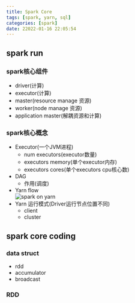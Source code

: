 ```yaml
---
title: Spark Core
tags: [spark, yarn, sql] 
categories: [spark]
date: 22022-01-16 22:05:54
---
```


## spark run
### spark核心组件
* driver(计算) 
* executor(计算)
* master(resource manage 资源)
* worker(node manage 资源)
* application master(解耦资源和计算)
### spark核心概念
* Executor(一个JVM进程)
  * num executors(executor数量)
  * executors memory(单个executor内存)
  * executors cores(单个executors cpu核心数)
* DAG
  * 作用(调度)
* Yarn flow  
![spark on yarn](SparkonYarnFlow.png)
* Yarn 运行模式(Driver运行节点位置不同)
  * client
  * cluster
## spark core coding
### data struct
* rdd
* accumulator
* broadcast
### RDD
